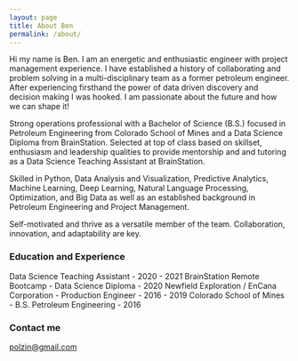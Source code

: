 ```yaml
---
layout: page
title: About Ben
permalink: /about/
---
```


Hi my name is Ben.  I am an energetic and enthusiastic engineer with project management experience. I have established a history of collaborating and problem solving in a multi-disciplinary team as a former petroleum engineer. After experiencing firsthand the power of data driven discovery and decision making I was hooked. I am passionate about the future and how we can shape it!

Strong operations professional with a Bachelor of Science (B.S.) focused in Petroleum Engineering from Colorado School of Mines and a Data Science Diploma from BrainStation.  Selected at top of class based on skillset, enthusiasm and leadership qualities to provide mentorship and and tutoring as a Data Science Teaching Assistant at BrainStation.

Skilled in Python, Data Analysis and Visualization, Predictive Analytics, Machine Learning, Deep Learning, Natural Language Processing, Optimization, and Big Data as well as an established background in Petroleum Engineering and Project Management.  

Self-motivated and thrive as a versatile member of the team. Collaboration, innovation, and adaptability are key.

### Education and Experience

Data Science Teaching Assistant - 2020 - 2021
BrainStation Remote Bootcamp - Data Science Diploma - 2020
Newfield Exploration / EnCana Corporation - Production Engineer - 2016 - 2019
Colorado School of Mines - B.S. Petroleum Engineering - 2016  

### Contact me

[polzin@gmail.com](mailto:polzinben@gmail.com)